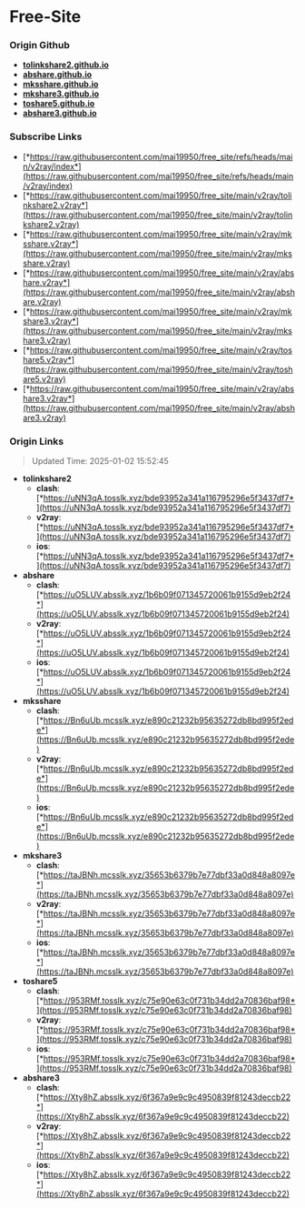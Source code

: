 # Free-Site

### Origin Github

- [**tolinkshare2.github.io**](https://github.com/tolinkshare2/tolinkshare2.github.io)
- [**abshare.github.io**](https://github.com/abshare/abshare.github.io)
- [**mksshare.github.io**](https://github.com/mksshare/mksshare.github.io)
- [**mkshare3.github.io**](https://github.com/mkshare3/mkshare3.github.io)
- [**toshare5.github.io**](https://github.com/toshare5/toshare5.github.io)
- [**abshare3.github.io**](https://github.com/abshare3/abshare3.github.io)

### Subscribe Links

- [*https://raw.githubusercontent.com/mai19950/free_site/refs/heads/main/v2ray/index*](https://raw.githubusercontent.com/mai19950/free_site/refs/heads/main/v2ray/index)
- [*https://raw.githubusercontent.com/mai19950/free_site/main/v2ray/tolinkshare2.v2ray*](https://raw.githubusercontent.com/mai19950/free_site/main/v2ray/tolinkshare2.v2ray)
- [*https://raw.githubusercontent.com/mai19950/free_site/main/v2ray/mksshare.v2ray*](https://raw.githubusercontent.com/mai19950/free_site/main/v2ray/mksshare.v2ray)
- [*https://raw.githubusercontent.com/mai19950/free_site/main/v2ray/abshare.v2ray*](https://raw.githubusercontent.com/mai19950/free_site/main/v2ray/abshare.v2ray)
- [*https://raw.githubusercontent.com/mai19950/free_site/main/v2ray/mkshare3.v2ray*](https://raw.githubusercontent.com/mai19950/free_site/main/v2ray/mkshare3.v2ray)
- [*https://raw.githubusercontent.com/mai19950/free_site/main/v2ray/toshare5.v2ray*](https://raw.githubusercontent.com/mai19950/free_site/main/v2ray/toshare5.v2ray)
- [*https://raw.githubusercontent.com/mai19950/free_site/main/v2ray/abshare3.v2ray*](https://raw.githubusercontent.com/mai19950/free_site/main/v2ray/abshare3.v2ray)

### Origin Links

> Updated Time: 2025-01-02 15:52:45

- **tolinkshare2**
  - **clash**: [*https://uNN3qA.tosslk.xyz/bde93952a341a116795296e5f3437df7*](https://uNN3qA.tosslk.xyz/bde93952a341a116795296e5f3437df7)
  - **v2ray**: [*https://uNN3qA.tosslk.xyz/bde93952a341a116795296e5f3437df7*](https://uNN3qA.tosslk.xyz/bde93952a341a116795296e5f3437df7)
  - **ios**: [*https://uNN3qA.tosslk.xyz/bde93952a341a116795296e5f3437df7*](https://uNN3qA.tosslk.xyz/bde93952a341a116795296e5f3437df7)
- **abshare**
  - **clash**: [*https://uO5LUV.absslk.xyz/1b6b09f071345720061b9155d9eb2f24*](https://uO5LUV.absslk.xyz/1b6b09f071345720061b9155d9eb2f24)
  - **v2ray**: [*https://uO5LUV.absslk.xyz/1b6b09f071345720061b9155d9eb2f24*](https://uO5LUV.absslk.xyz/1b6b09f071345720061b9155d9eb2f24)
  - **ios**: [*https://uO5LUV.absslk.xyz/1b6b09f071345720061b9155d9eb2f24*](https://uO5LUV.absslk.xyz/1b6b09f071345720061b9155d9eb2f24)
- **mksshare**
  - **clash**: [*https://Bn6uUb.mcsslk.xyz/e890c21232b95635272db8bd995f2ede*](https://Bn6uUb.mcsslk.xyz/e890c21232b95635272db8bd995f2ede)
  - **v2ray**: [*https://Bn6uUb.mcsslk.xyz/e890c21232b95635272db8bd995f2ede*](https://Bn6uUb.mcsslk.xyz/e890c21232b95635272db8bd995f2ede)
  - **ios**: [*https://Bn6uUb.mcsslk.xyz/e890c21232b95635272db8bd995f2ede*](https://Bn6uUb.mcsslk.xyz/e890c21232b95635272db8bd995f2ede)
- **mkshare3**
  - **clash**: [*https://taJBNh.mcsslk.xyz/35653b6379b7e77dbf33a0d848a8097e*](https://taJBNh.mcsslk.xyz/35653b6379b7e77dbf33a0d848a8097e)
  - **v2ray**: [*https://taJBNh.mcsslk.xyz/35653b6379b7e77dbf33a0d848a8097e*](https://taJBNh.mcsslk.xyz/35653b6379b7e77dbf33a0d848a8097e)
  - **ios**: [*https://taJBNh.mcsslk.xyz/35653b6379b7e77dbf33a0d848a8097e*](https://taJBNh.mcsslk.xyz/35653b6379b7e77dbf33a0d848a8097e)
- **toshare5**
  - **clash**: [*https://953RMf.tosslk.xyz/c75e90e63c0f731b34dd2a70836baf98*](https://953RMf.tosslk.xyz/c75e90e63c0f731b34dd2a70836baf98)
  - **v2ray**: [*https://953RMf.tosslk.xyz/c75e90e63c0f731b34dd2a70836baf98*](https://953RMf.tosslk.xyz/c75e90e63c0f731b34dd2a70836baf98)
  - **ios**: [*https://953RMf.tosslk.xyz/c75e90e63c0f731b34dd2a70836baf98*](https://953RMf.tosslk.xyz/c75e90e63c0f731b34dd2a70836baf98)
- **abshare3**
  - **clash**: [*https://Xty8hZ.absslk.xyz/6f367a9e9c9c4950839f81243deccb22*](https://Xty8hZ.absslk.xyz/6f367a9e9c9c4950839f81243deccb22)
  - **v2ray**: [*https://Xty8hZ.absslk.xyz/6f367a9e9c9c4950839f81243deccb22*](https://Xty8hZ.absslk.xyz/6f367a9e9c9c4950839f81243deccb22)
  - **ios**: [*https://Xty8hZ.absslk.xyz/6f367a9e9c9c4950839f81243deccb22*](https://Xty8hZ.absslk.xyz/6f367a9e9c9c4950839f81243deccb22)

